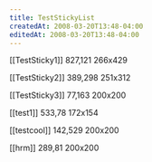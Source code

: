 ```yaml
---
title: TestStickyList
createdAt: 2008-03-20T13:48-04:00
editedAt: 2008-03-20T13:48-04:00
---
```


[[TestSticky1]] 827,121 266x429

[[TestSticky2]] 389,298 251x312

[[TestSticky3]] 77,163 200x200

[[test1]] 533,78 172x154

[[testcool]] 142,529 200x200

[[hrm]] 289,81 200x200


